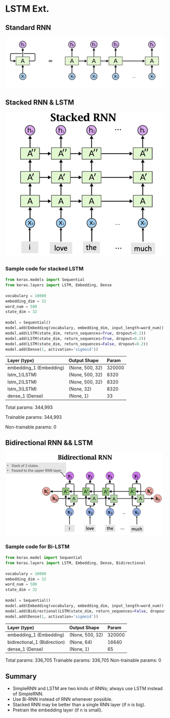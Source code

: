 # LSTM Ext.

## Standard RNN

![](../.gitbook/assets/rnn1.png)

## Stacked RNN & LSTM

![](../.gitbook/assets/stacked_rnn_1.png)

### Sample code for stacked LSTM

```python
from keras.models import Sequential
from keras.layers import LSTM, Embedding, Dense

vocabulary = 10000
embedding_dim = 32
word_num = 500
state_dim = 32

model = Sequential()
model.add(Embedding(vocabulary, embedding_dim, input_length=word_num))
model.add(LSTM(state_dim, return_sequences=True, dropout=0.2))
model.add(LSTM(state_dim, return_sequences=True, dropout=0.2))
model.add(LSTM(state_dim, return_sequences=False, dropout=0.2))
model.add(Dense(1, activation='sigmoid'))
```

| Layer \(type\)            | Output Shape      | Param  |
| :------------------------ | :---------------- | :----- |
| embedding_1 \(Embedding\) | \(None, 500, 32\) | 320000 |
| lstm_1\(LSTM\)            | \(None, 500, 32\) | 8320   |
| lstm_2\(LSTM\)            | \(None, 500, 32\) | 8320   |
| lstm_3\(LSTM\)            | \(None, 32\)      | 8320   |
| dense_1 \(Dense\)         | \(None, 1\)       | 33     |

Total params: 344,993

Trainable params: 344,993

Non-trainable params: 0

## Bidirectional RNN && LSTM

![](../.gitbook/assets/bidirectional-rnn-1.png)

### Sample code for Bi-LSTM

```python
from keras.model import Sequential
from keras.layers import LSTM, Embedding, Dense, Bidirectional

vocabulary = 10000
embedding_dim = 32
word_num = 500
state_dim = 32

model = Sequential()
model.add(Embedding(vocabulary, embedding_dim, input_length=word_num))
model.add(Bidirectional(LSTM(state_dim, return_sequences=False, dropout=0.2)))
model.add(Dense(1, activation='sigmoid'))
```

| Layer \(type\)                  | Output Shape      | Param  |
| :------------------------------ | :---------------- | :----- |
| embedding_1 \(Embedding\)       | \(None, 500, 32\) | 320000 |
| bidirectional_1 \(Bidirection\) | \(None, 64\)      | 16640  |
| dense_1 \(Dense\)               | \(None, 1\)       | 65     |

Total params: 336,705 Trainable params: 336,705 Non-trainable params: 0

## Summary

- SimpleRNN and LSTM are two kinds of RNNs; always use LSTM instead of SimpleRNN.
- Use Bi-RNN instead of RNN whenever possible.
- Stacked RNN may be better than a single RNN layer \(if n is big\).
- Pretrain the embedding layer \(if n is small\).
